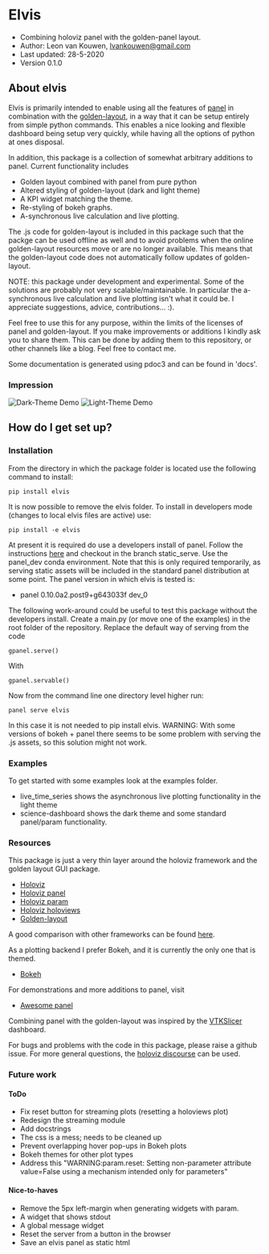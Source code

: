 # Elvis

* Combining holoviz panel with the golden-panel layout.
* Author: Leon van Kouwen, lvankouwen@gmail.com
* Last updated: 28-5-2020
* Version 0.1.0

## About elvis

Elvis is primarily intended to enable using all the features of [panel](https://panel.holoviz.org/)
in combination with the [golden-layout](http://golden-layout.com/), in a way that
it can be setup entirely from simple python commands. This enables a nice looking and flexible dashboard
being setup very quickly, while having all the options of python at ones disposal. 

In addition, this package is a collection of somewhat arbitrary
additions to panel. Current functionality includes
* Golden layout combined with panel from pure python
* Altered styling of golden-layout (dark and light theme)
* A KPI widget matching the theme.
* Re-styling of bokeh graphs.
* A-synchronous live calculation and live plotting.

The .js code for golden-layout is included in this package such that the packge
can be used offline as well and to avoid problems when the online golden-layout resources
move or are no longer available. This means that the golden-layout code does not automatically follow
updates of golden-layout. 

NOTE: this package under development and experimental. Some of the solutions
are probably not very scalable/maintainable. In particular the a-synchronous 
live calculation and live plotting isn't what
it could be. I appreciate suggestions, advice, contributions... :).

Feel free to use this for any purpose, within the limits of the licenses of panel and golden-layout.
If you make improvements or additions I kindly ask you to share them. This can be done by adding
them to this repository, or other channels like a blog. Feel free to contact me.

Some documentation is generated using pdoc3 and can be found in 'docs'.

### Impression

![Dark-Theme Demo](demos/demo-dark-param.gif)
![Light-Theme Demo](demos/demo-light-live.gif)

## How do I get set up?

### Installation
From the directory in which the package folder is located use the following command to install:

    pip install elvis

It is now possible to remove the elvis folder. To install in developers mode (changes to local
elvis files are active) use:

    pip install -e elvis

At present it is required do use a developers install of panel. Follow the instructions
[here](https://panel.holoviz.org/developer_guide/index.html) and checkout in the branch
static_serve. Use the panel_dev conda environment. Note that this is only required temporarily,
as serving static assets will be included in the standard panel distribution at some point.
The panel version in which elvis is tested is:

* panel 0.10.0a2.post9+g643033f dev_0

The following work-around could be useful to test this package without the developers install. 
Create a main.py (or move one of the examples) in the root folder of the repository.
Replace the default way of serving from the code

    gpanel.serve()

With
    
    gpanel.servable()

Now from the command line one directory level higher run:

    panel serve elvis
    
In this case it is not needed to pip install elvis. WARNING: With some versions of bokeh + panel there seems to
be some problem with serving the .js assets, so this solution might not work. 

### Examples
To get started with some examples look at the examples folder.
- live_time_series shows the asynchronous live plotting functionality in the light theme
- science-dashboard shows the dark theme and some standard panel/param functionality.

### Resources

This package is just a very thin layer around the holoviz framework and the golden layout GUI package. 
* [Holoviz](https://holoviz.org/)
* [Holoviz panel](https://panel.holoviz.org/)
* [Holoviz param](https://awesome-panel.org/)
* [Holoviz holoviews](https://holoviews.org/)
* [Golden-layout](https://golden-layout.com/)

A good comparison with other frameworks can be found [here](https://panel.holoviz.org/Comparisons.html).

As a plotting backend I prefer Bokeh, and it is currently the only one that is themed. 
* [Bokeh](https://bokeh.org/)

For demonstrations and more additions to panel, visit
* [Awesome panel](https://awesome-panel.org/)

Combining panel with the golden-layout was inspired by the 
[VTKSlicer](https://panel.holoviz.org/gallery/demos/VTKSlicer.html#demos-gallery-vtkslicer) dashboard.

For bugs and problems with the code in this package, please raise a github issue. For more general questions, the
[holoviz discourse](https://discourse.holoviz.org/) can be used. 

### Future work

#### ToDo
* Fix reset button for streaming plots (resetting a holoviews plot)
* Redesign the streaming module
* Add docstrings
* The css is a mess; needs to be cleaned up
* Prevent overlapping hover pop-ups in Bokeh plots
* Bokeh themes for other plot types
* Address this "WARNING:param.reset: Setting non-parameter attribute value=False using a mechanism intended only for parameters"

#### Nice-to-haves
* Remove the 5px left-margin when generating widgets with param.
* A widget that shows stdout
* A global message widget
* Reset the server from a button in the browser
* Save an elvis panel as static html
